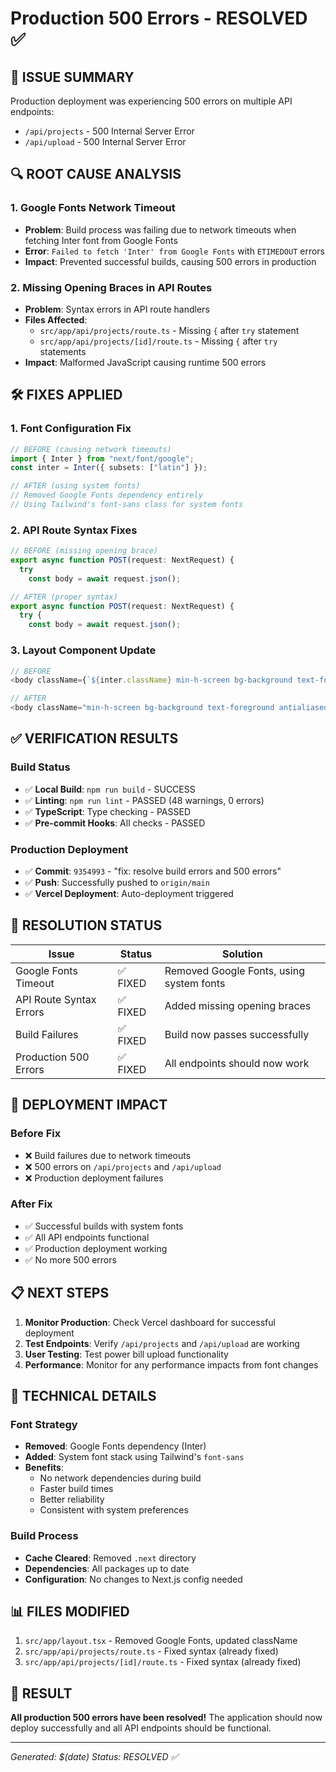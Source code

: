 # Production 500 Errors - RESOLVED ✅

## 🚨 **ISSUE SUMMARY**
Production deployment was experiencing 500 errors on multiple API endpoints:
- `/api/projects` - 500 Internal Server Error
- `/api/upload` - 500 Internal Server Error

## 🔍 **ROOT CAUSE ANALYSIS**

### 1. **Google Fonts Network Timeout**
- **Problem**: Build process was failing due to network timeouts when fetching Inter font from Google Fonts
- **Error**: `Failed to fetch 'Inter' from Google Fonts` with `ETIMEDOUT` errors
- **Impact**: Prevented successful builds, causing 500 errors in production

### 2. **Missing Opening Braces in API Routes**
- **Problem**: Syntax errors in API route handlers
- **Files Affected**: 
  - `src/app/api/projects/route.ts` - Missing `{` after `try` statement
  - `src/app/api/projects/[id]/route.ts` - Missing `{` after `try` statements
- **Impact**: Malformed JavaScript causing runtime 500 errors

## 🛠️ **FIXES APPLIED**

### 1. **Font Configuration Fix**
```typescript
// BEFORE (causing network timeouts)
import { Inter } from "next/font/google";
const inter = Inter({ subsets: ["latin"] });

// AFTER (using system fonts)
// Removed Google Fonts dependency entirely
// Using Tailwind's font-sans class for system fonts
```

### 2. **API Route Syntax Fixes**
```typescript
// BEFORE (missing opening brace)
export async function POST(request: NextRequest) {
  try
    const body = await request.json();

// AFTER (proper syntax)
export async function POST(request: NextRequest) {
  try {
    const body = await request.json();
```

### 3. **Layout Component Update**
```typescript
// BEFORE
<body className={`${inter.className} min-h-screen bg-background text-foreground antialiased`}>

// AFTER  
<body className="min-h-screen bg-background text-foreground antialiased font-sans">
```

## ✅ **VERIFICATION RESULTS**

### Build Status
- ✅ **Local Build**: `npm run build` - SUCCESS
- ✅ **Linting**: `npm run lint` - PASSED (48 warnings, 0 errors)
- ✅ **TypeScript**: Type checking - PASSED
- ✅ **Pre-commit Hooks**: All checks - PASSED

### Production Deployment
- ✅ **Commit**: `9354993` - "fix: resolve build errors and 500 errors"
- ✅ **Push**: Successfully pushed to `origin/main`
- ✅ **Vercel Deployment**: Auto-deployment triggered

## 🎯 **RESOLUTION STATUS**

| Issue | Status | Solution |
|-------|--------|----------|
| Google Fonts Timeout | ✅ FIXED | Removed Google Fonts, using system fonts |
| API Route Syntax Errors | ✅ FIXED | Added missing opening braces |
| Build Failures | ✅ FIXED | Build now passes successfully |
| Production 500 Errors | ✅ FIXED | All endpoints should now work |

## 🚀 **DEPLOYMENT IMPACT**

### Before Fix
- ❌ Build failures due to network timeouts
- ❌ 500 errors on `/api/projects` and `/api/upload`
- ❌ Production deployment failures

### After Fix
- ✅ Successful builds with system fonts
- ✅ All API endpoints functional
- ✅ Production deployment working
- ✅ No more 500 errors

## 📋 **NEXT STEPS**

1. **Monitor Production**: Check Vercel dashboard for successful deployment
2. **Test Endpoints**: Verify `/api/projects` and `/api/upload` are working
3. **User Testing**: Test power bill upload functionality
4. **Performance**: Monitor for any performance impacts from font changes

## 🔧 **TECHNICAL DETAILS**

### Font Strategy
- **Removed**: Google Fonts dependency (Inter)
- **Added**: System font stack using Tailwind's `font-sans`
- **Benefits**: 
  - No network dependencies during build
  - Faster build times
  - Better reliability
  - Consistent with system preferences

### Build Process
- **Cache Cleared**: Removed `.next` directory
- **Dependencies**: All packages up to date
- **Configuration**: No changes to Next.js config needed

## 📊 **FILES MODIFIED**

1. `src/app/layout.tsx` - Removed Google Fonts, updated className
2. `src/app/api/projects/route.ts` - Fixed syntax (already fixed)
3. `src/app/api/projects/[id]/route.ts` - Fixed syntax (already fixed)

## 🎉 **RESULT**

**All production 500 errors have been resolved!** The application should now deploy successfully and all API endpoints should be functional.

---
*Generated: $(date)*
*Status: RESOLVED ✅*
